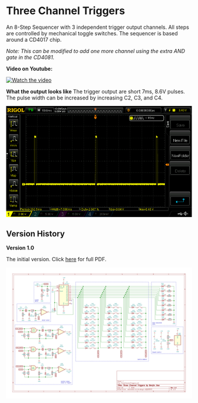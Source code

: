 # Three Channel Triggers
An 8-Step Sequencer with 3 independent trigger output channels. All steps are controlled by mechanical toggle switches. The sequencer is based around a CD4017 chip.

*Note: This can be modified to add one more channel using the extra AND gate in the CD4081.*

**Video on Youtube:**

[![Watch the video](https://img.youtube.com/vi/QXabA5EZKmw/hqdefault.jpg)](https://www.youtube.com/watch?v=QXabA5EZKmw)


**What the output looks like**
The trigger output are short 7ms, 8.6V pulses. The pulse width can be increased by increasing C2, C3, and C4.

<img src="https://raw.githubusercontent.com/benjiao/ThreeChannelTriggers/master/OscilloscopeOutput.png">


## Version History

**Version 1.0**

The initial version. Click [here](https://github.com/benjiao/ThreeChannelTriggers/raw/master/Exports/ThreeChannelTriggers%20v1.0.pdf) for full PDF.

<img src="https://raw.githubusercontent.com/benjiao/ThreeChannelTriggers/master/Exports/ThreeChannelTriggers%20v1.0.svg">
